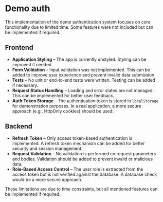 # Demo auth
This implementation of the demo authentication system focuses on core functionality due to limited time. Some features were not included but can be implemented if required.

## Frontend
- **Application Styling** – The app is currently unstyled. Styling can be improved if needed.
- **Form Validation** – Input validation was not implemented. This can be added to improve user experience and prevent invalid data submission.
- **Tests** – No unit or end-to-end tests were written. Testing can be added if necessary.
- **Request Status Handling** – Loading and error states are not managed. This can be implemented for better user feedback.
- **Auth Token Storage** – The authentication token is stored in `localStorage` for demonstration purposes. In a real application, a more secure approach (e.g., HttpOnly cookies) should be used.

## Backend
- **Refresh Token** – Only access token-based authentication is implemented. A refresh token mechanism can be added for better security and session management.
- **Request Validation** – No validation is performed on request parameters and bodies. Validation should be added to prevent invalid or malicious data.
- **Role-Based Access Control** – The user role is extracted from the access token but is not verified against the database. A database check would be a more secure approach.

These limitations are due to time constraints, but all mentioned features can be implemented if required.
